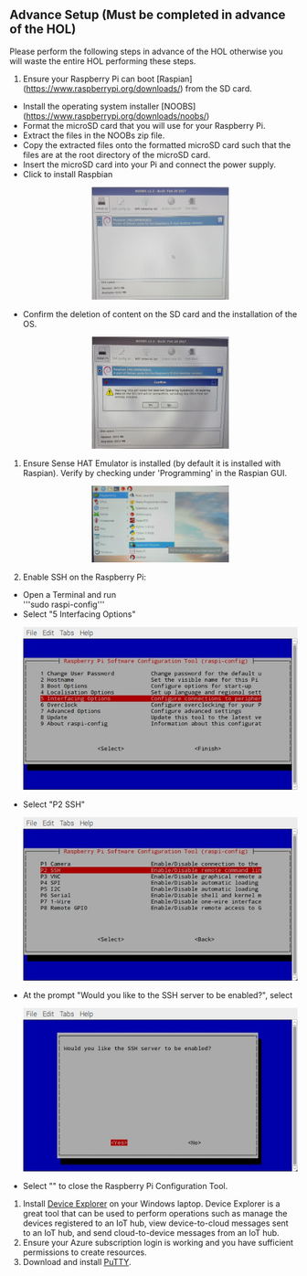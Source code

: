 ## Advance Setup (Must be completed in advance of the HOL)

Please perform the following steps in advance of the HOL otherwise you will waste the entire HOL performing these steps.
1. Ensure your Raspberry Pi can boot [Raspian] (https://www.raspberrypi.org/downloads/) from the SD card.
  - Install the operating system installer [NOOBS] (https://www.raspberrypi.org/downloads/noobs/) 
  - Format the microSD card that you will use for your Raspberry Pi. 
  - Extract the files in the NOOBs zip file. 
  - Copy the extracted files onto the formatted microSD card such that the files are at the root directory of the microSD card. 
  - Insert the microSD card into your Pi and connect the power supply. 
  - Click to install Raspbian
     <p align="center">
        <img src="Images/NOOBS_Install.jpg" width="50%" height="50%"/>
      </p>
  - Confirm the deletion of content on the SD card and the installation of the OS. 
      <p align="center">
        <img src="Images/ConfirmInstall.jpg" width="50%" height="50%"/>
      </p>
1. Ensure Sense HAT Emulator is installed (by default it is installed with Raspian). Verify by checking under 'Programming' in the Raspian GUI.
      <p align="center">
        <img src="Images/SenseHat.jpg"  width="50%" height="50%"/>
      </p>
1. Enable SSH on the Raspberry Pi:
  - Open a Terminal and run <br/>
  '''sudo raspi-config'''
  - Select "5 Interfacing Options" 
      <p align="center">
        <img src="Images/Interface.jpg"/>
      </p>
  - Select "P2 SSH"
      <p align="center">
        <img src="Images/SelectSSH.jpg"/>
      </p>
  - At the prompt "Would you like to the SSH server to be enabled?", select <Yes>
      <p align="center">
        <img src="Images/EnableSSH.jpg"/>
      </p>
   - Select "<Finish>" to close the Raspberry Pi Configuration Tool.
1. Install [Device Explorer](https://github.com/Azure/azure-iot-sdks/releases/download/2016-11-17/SetupDeviceExplorer.msi) on your Windows laptop. Device Explorer is a great tool that can be used to perform operations such as manage the devices registered to an IoT hub, view device-to-cloud messages sent to an IoT hub, and send cloud-to-device messages from an IoT hub. 
1. Ensure your Azure subscription login is working and you have sufficient permissions to create resources.
1. Download and install [PuTTY](http://www.chiark.greenend.org.uk/~sgtatham/putty/latest.html).
